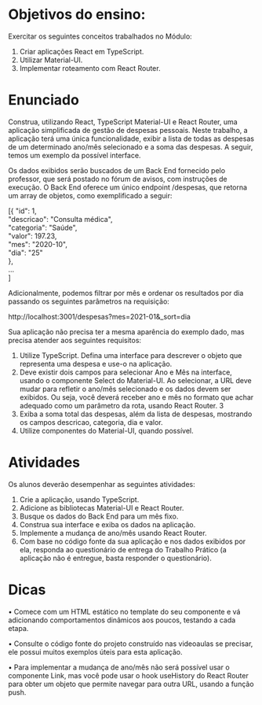 # Objetivos do ensino:
Exercitar os seguintes conceitos trabalhados no Módulo:
1. Criar aplicações React em TypeScript.
2. Utilizar Material-UI.
3. Implementar roteamento com React Router.

# Enunciado
Construa, utilizando React, TypeScript Material-UI e React Router, uma
aplicação simplificada de gestão de despesas pessoais. Neste trabalho, a
aplicação terá uma única funcionalidade, exibir a lista de todas as despesas
de um determinado ano/mês selecionado e a soma das despesas. A seguir,
temos um exemplo da possível interface.

Os dados exibidos serão buscados de um Back End fornecido pelo professor,
que será postado no fórum de avisos, com instruções de execução. O Back
End oferece um único endpoint /despesas, que retorna um array de objetos,
como exemplificado a seguir:

[{
 "id": 1, \
 "descricao": "Consulta médica", \
 "categoria": "Saúde", \
 "valor": 197.23, \
 "mes": "2020-10", \
 "dia": "25" \
}, \
 ... \
]

Adicionalmente, podemos filtrar por mês e ordenar os resultados por dia
passando os seguintes parâmetros na requisição:

http://localhost:3001/despesas?mes=2021-01&_sort=dia

Sua aplicação não precisa ter a mesma aparência do exemplo dado, mas
precisa atender aos seguintes requisitos:
1. Utilize TypeScript. Defina uma interface para descrever o objeto que
representa uma despesa e use-o na aplicação.
2. Deve existir dois campos para selecionar Ano e Mês na interface, usando
o componente Select do Material-UI. Ao selecionar, a URL deve mudar
para refletir o ano/mês selecionado e os dados devem ser exibidos. Ou
seja, você deverá receber ano e mês no formato que achar adequado como
um parâmetro da rota, usando React Router.
3
3. Exiba a soma total das despesas, além da lista de despesas, mostrando os
campos descricao, categoria, dia e valor.
4. Utilize componentes do Material-UI, quando possível.

# Atividades
Os alunos deverão desempenhar as seguintes atividades:
1. Crie a aplicação, usando TypeScript.
2. Adicione as bibliotecas Material-UI e React Router.
3. Busque os dados do Back End para um mês fixo.
4. Construa sua interface e exiba os dados na aplicação.
5. Implemente a mudança de ano/mês usando React Router.
6. Com base no código fonte da sua aplicação e nos dados exibidos por ela,
responda ao questionário de entrega do Trabalho Prático (a aplicação não
é entregue, basta responder o questionário). 
# Dicas

• Comece com um HTML estático no template do seu componente e vá adicionando comportamentos dinâmicos aos poucos, testando a cada
etapa.

• Consulte o código fonte do projeto construído nas videoaulas se precisar,
ele possui muitos exemplos úteis para esta aplicação.

• Para implementar a mudança de ano/mês não será possível usar o
componente Link, mas você pode usar o hook useHistory do React Router
para obter um objeto que permite navegar para outra URL, usando a
função push.
